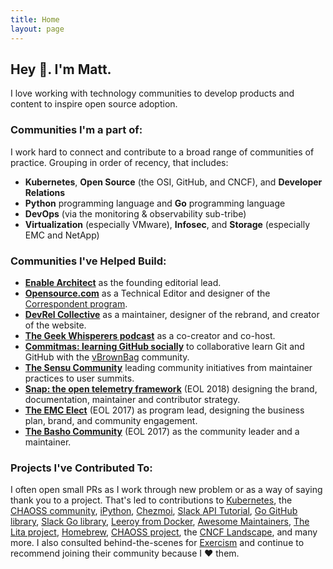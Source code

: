 ```yaml
---
title: Home
layout: page
---
```


## Hey 👋. I'm Matt.

I love working with technology communities to develop products and content to inspire open source adoption.

### Communities I'm a part of:

I work hard to connect and contribute to a broad range of communities of practice. Grouping in order of recency, that includes: 

* **Kubernetes**, **Open Source** (the OSI, GitHub, and CNCF), and **Developer Relations**
* **Python** programming language and **Go** programming language 
* **DevOps** (via the monitoring & observability sub-tribe)
* **Virtualization** (especially VMware), **Infosec**, and **Storage** (especially EMC and NetApp)

### Communities I've Helped Build:

* **[Enable Architect](https://redhat.com/architect)** as the founding editorial lead.
* **[Opensource.com](https://opensource.com)** as a Technical Editor and designer of the [Correspondent program](https://opensource.com/correspondent-program).
* **[DevRel Collective](https://devrelcollective.fun)** as a maintainer, designer of the rebrand, and creator of the website.
* **[The Geek Whisperers podcast](https://geek-whisperers.com/)** as a co-creator and co-host.
* **[Commitmas: learning GitHub socially](https://github.com/commitmas)** to collaborative learn Git and GitHub with the [vBrownBag](https://vbrownbag.com/) community.
* **[The Sensu Community](https://sensu.io/community)** leading community initiatives from maintainer practices to user summits.
* **[Snap: the open telemetry framework](https://snap-telemetry.io)** (EOL 2018) designing the brand, documentation, maintainer and contributor strategy.
* **[The EMC Elect](https://community.emc.com/community/connect/dell_emc_elect)** (EOL 2017) as program lead, designing the business plan, brand, and community engagement.
* **[The Basho Community](https://github.com/basho-labs/the-basho-community)** (EOL 2017) as the community leader and a maintainer.

### Projects I've Contributed To:

I often open small PRs as I work through new problem or as a way of saying thank you to a project. That's led to contributions to [Kubernetes](https://github.com/kubernetes/community/tree/master/communication/marketing-team#purpose), the [CHAOSS community](https://github.com/chaoss/wg-value#contributors), [iPython](https://github.com/ipython/ipython-in-depth), [Chezmoi](https://github.com/twpayne/chezmoi/pull/821), [Slack API Tutorial](https://github.com/slackapi/Slack-Ruby-Onboarding-Tutorial/pull/2), [Go GitHub library](https://github.com/google/go-github/pull/323), [Slack Go library](https://github.com/nlopes/slack/pull/170), [Leeroy from Docker](https://github.com/docker/leeroy/pull/40), [Awesome Maintainers](https://github.com/nayafia/awesome-maintainers), [The Lita project](https://github.com/litaio/lita.io/pull/11), [Homebrew](https://github.com/Homebrew/brew/pull/1281), [CHAOSS project](https://github.com/chaoss/grimoirelab-tutorial/pull/3), the [CNCF Landscape](https://github.com/cncf/landscape/pull/759), and many more. I also consulted behind-the-scenes for [Exercism](https://exercism.io) and continue to recommend joining their community because I ❤️ them.
